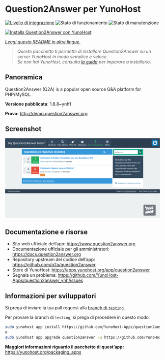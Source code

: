 <!--
N.B.: Questo README è stato automaticamente generato da <https://github.com/YunoHost/apps/tree/master/tools/readme_generator>
NON DEVE essere modificato manualmente.
-->

# Question2Answer per YunoHost

[![Livello di integrazione](https://dash.yunohost.org/integration/question2answer.svg)](https://dash.yunohost.org/appci/app/question2answer) ![Stato di funzionamento](https://ci-apps.yunohost.org/ci/badges/question2answer.status.svg) ![Stato di manutenzione](https://ci-apps.yunohost.org/ci/badges/question2answer.maintain.svg)

[![Installa Question2Answer con YunoHost](https://install-app.yunohost.org/install-with-yunohost.svg)](https://install-app.yunohost.org/?app=question2answer)

*[Leggi questo README in altre lingue.](./ALL_README.md)*

> *Questo pacchetto ti permette di installare Question2Answer su un server YunoHost in modo semplice e veloce.*  
> *Se non hai YunoHost, consulta [la guida](https://yunohost.org/install) per imparare a installarlo.*

## Panoramica

Question2Answer (Q2A) is a popular open source Q&A platform for PHP/MySQL.


**Versione pubblicata:** 1.8.8~ynh1

**Prova:** <http://demo.question2answer.org>

## Screenshot

![Screenshot di Question2Answer](./doc/screenshots/install_screenshot.png)

## Documentazione e risorse

- Sito web ufficiale dell’app: <https://www.question2answer.org>
- Documentazione ufficiale per gli amministratori: <https://docs.question2answer.org>
- Repository upstream del codice dell’app: <https://github.com/q2a/question2answer>
- Store di YunoHost: <https://apps.yunohost.org/app/question2answer>
- Segnala un problema: <https://github.com/YunoHost-Apps/question2answer_ynh/issues>

## Informazioni per sviluppatori

Si prega di inviare la tua pull request alla [branch di `testing`](https://github.com/YunoHost-Apps/question2answer_ynh/tree/testing).

Per provare la branch di `testing`, si prega di procedere in questo modo:

```bash
sudo yunohost app install https://github.com/YunoHost-Apps/question2answer_ynh/tree/testing --debug
o
sudo yunohost app upgrade question2answer -u https://github.com/YunoHost-Apps/question2answer_ynh/tree/testing --debug
```

**Maggiori informazioni riguardo il pacchetto di quest’app:** <https://yunohost.org/packaging_apps>
